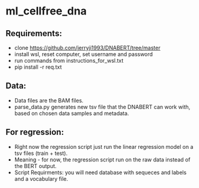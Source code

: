 # ml_cellfree_dna

## Requirements:
* clone https://github.com/jerryji1993/DNABERT/tree/master
* install wsl, reset computer, set username and password
* run commands from instructions_for_wsl.txt
* pip install -r req.txt

## Data:
* Data files are the BAM files.
* parse_data.py generates new tsv file that the DNABERT can work with, based on chosen data samples and metadata.

## For regression:
* Right now the regression script just run the linear regression model on a tsv files (train + test). 
* Meaning - for now, the regression script run on the raw data instead of the BERT output.
* Script Requirments: you will need database with sequeces and labels and a vocabulary file.
